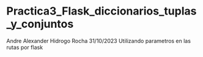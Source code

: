 # Practica3_Flask_diccionarios_tuplas_y_conjuntos
Andre Alexander Hidrogo Rocha 31/10/2023 Utilizando parametros en las rutas por flask




